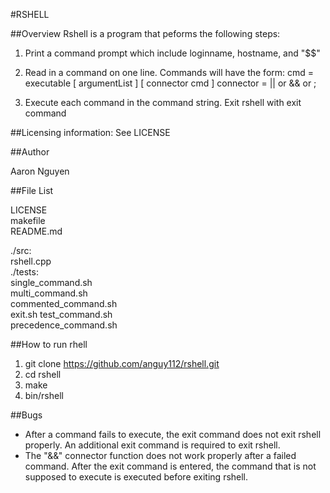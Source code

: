 #RSHELL

##Overview
Rshell is a program that peforms the following steps:

1. Print a command prompt which include loginname, hostname, and "$$"
2. Read in a command on one line. Commands will have the form:
	cmd = executable [ argumentList ] [ connector cmd ]
	connector = || or && or ;

3. Execute each command in the command string.  Exit rshell with exit command


##Licensing information: See LICENSE

##Author

Aaron Nguyen

##File List

LICENSE  
makefile  
README.md  

./src:  
rshell.cpp  
./tests:  
single_command.sh  
multi_command.sh  
commented_command.sh  
exit.sh 
test_command.sh  
precedence_command.sh  
  


##How to run rhell

1. git clone https://github.com/anguy112/rshell.git
2. cd rshell
4. make
4. bin/rshell

##Bugs

* After a command fails to execute, the exit command does not exit rshell properly.  An additional exit command is required to exit rshell. 
* The "&&" connector function does not work properly after a failed command. After the exit command is entered, the command that is not supposed to execute is executed before exiting rshell.





